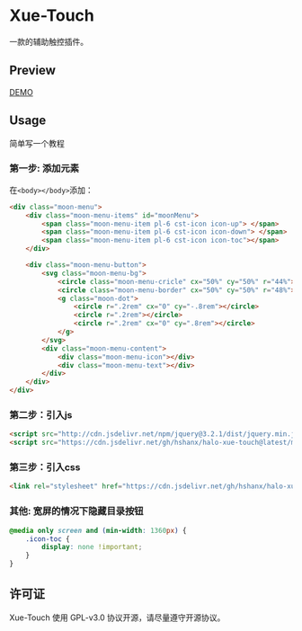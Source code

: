 # Xue-Touch

一款的辅助触控插件。

## Preview

[DEMO](https://baozi.fun)


## Usage

简单写一个教程

### 第一步: 添加元素

在`<body></body>`添加：

```html
<div class="moon-menu">
    <div class="moon-menu-items" id="moonMenu">
        <span class="moon-menu-item pl-6 cst-icon icon-up"> </span>
        <span class="moon-menu-item pl-6 cst-icon icon-down"> </span>
        <span class="moon-menu-item pl-6 cst-icon icon-toc"></span>
    </div>

    <div class="moon-menu-button">
        <svg class="moon-menu-bg">
            <circle class="moon-menu-cricle" cx="50%" cy="50%" r="44%"></circle>
            <circle class="moon-menu-border" cx="50%" cy="50%" r="48%"></circle>
            <g class="moon-dot">
                <circle r=".2rem" cx="0" cy="-.8rem"></circle>
                <circle r=".2rem"></circle>
                <circle r=".2rem" cx="0" cy=".8rem"></circle>
            </g>
        </svg>
        <div class="moon-menu-content">
            <div class="moon-menu-icon"></div>
            <div class="moon-menu-text"></div>
        </div>
    </div>
</div>
```

### 第二步：引入js

```html
<script src="http://cdn.jsdelivr.net/npm/jquery@3.2.1/dist/jquery.min.js"></script>
<script src="https://cdn.jsdelivr.net/gh/hshanx/halo-xue-touch@latest/moon.js"></script>
```

### 第三步：引入css

```html
<link rel="stylesheet" href="https://cdn.jsdelivr.net/gh/hshanx/halo-xue-touch@latest/index.min.css">
```

### 其他: 宽屏的情况下隐藏目录按钮
```css
@media only screen and (min-width: 1360px) {
    .icon-toc {
        display: none !important;
    }
}
```


## 许可证

Xue-Touch 使用 GPL-v3.0 协议开源，请尽量遵守开源协议。
